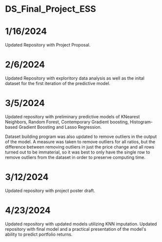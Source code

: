 # DS_Final_Project_ESS

# 1/16/2024
Updated Repository with Project Proposal.

# 2/6/2024
Updated Repository with exploritory data analysis as well as the inital dataset for the first iteration of the predictive model.

# 3/5/2024
Updated repository with preliminary predictive models of KNearest Neighbors, Random Forest, Contemporary Gradient boosting, Histogram-based Gradient Boosting and Lasso Regression.

Dataset building program was also updated to remove outliers in the output of the model. A measure was taken to remove outliers for all ratios, but the difference between removing outliers in just the price change and all rows turned out to be immaterial, so it was best to only have the single row to remove outliers from the dataset in order to preserve computing time. 

# 3/12/2024
Updated repository with project poster draft.

# 4/23/2024
Updated repository with updated models utilizing KNN imputation.
Updated repository with final model and a practical presentation of the model's ability to predict portfolio returns.
